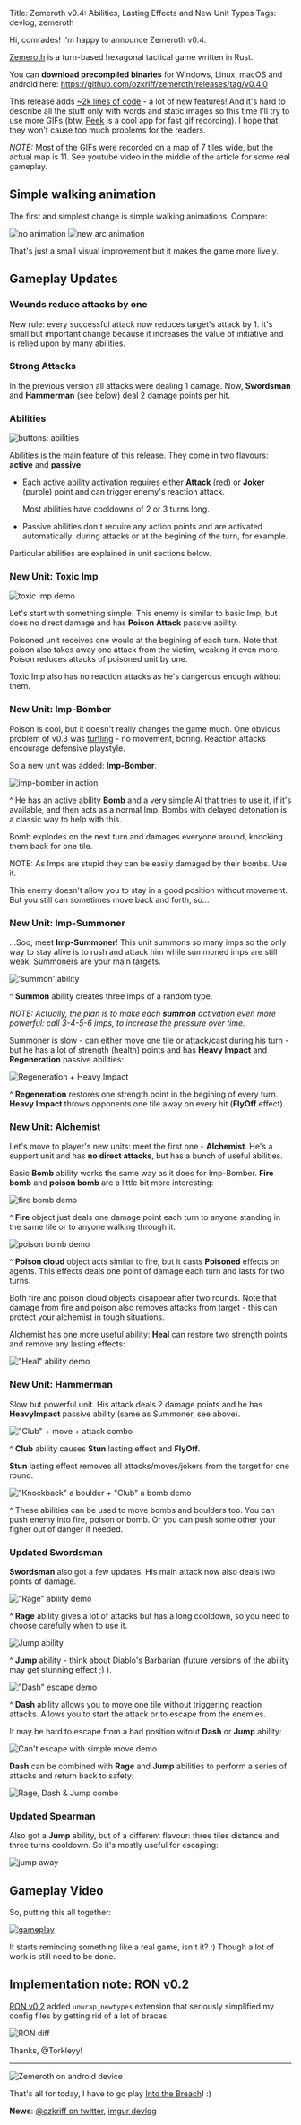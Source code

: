 Title: Zemeroth v0.4: Abilities, Lasting Effects and New Unit Types
Tags: devlog, zemeroth

Hi, comrades! I'm happy to announce Zemeroth v0.4.

[Zemeroth] is a turn-based hexagonal tactical game written in Rust.


You can **download precompiled binaries** for Windows, Linux, macOS and android here:
<https://github.com/ozkriff/zemeroth/releases/tag/v0.4.0>

This release adds [~2k lines of code][tokei] - a lot of new features!
And it's hard to describe all the stuff only with words and static images
so this time I'll try to use more GIFs
(btw, [Peek] is a cool app for fast gif recording).
I hope that they won't cause too much problems for the readers.

_NOTE:_ Most of the GIFs were recorded on a map of 7 tiles wide,
but the actual map is 11.
See youtube video in the middle of the article for some real gameplay.

## Simple walking animation

The first and simplest change is simple walking animations.
Compare:

![no animation](images/2018-03-03-move-pre.gif)
![new arc animation](images/2018-03-03-move-now.gif)

That's just a small visual improvement but it makes the game more lively.

## Gameplay Updates

### Wounds reduce attacks by one

New rule: every successful attack now reduces target's attack by 1.
It's small but important change because it increases the value of initiative
and is relied upon by many abilities.

### Strong Attacks

In the previous version all attacks were dealing 1 damage.
Now, **Swordsman** and **Hammerman** (see below) deal 2 damage points per hit.

### Abilities

![buttons: abilities](images/2018-03-03--abilities-buttons-swordsman.png)

Abilities is the main feature of this release.
They come in two flavours: **active** and **passive**:

- Each active ability activation requires either **Attack** (red)
    or **Joker** (purple) point and can trigger enemy's reaction attack.

    Most abilities have cooldowns of 2 or 3 turns long.

- Passive abilities don't require any action points and are activated automatically:
    during attacks or at the begining of the turn, for example.

Particular abilities are explained in unit sections below.

### New Unit: Toxic Imp

![toxic imp demo](images/2018-03-03-imp-poison.gif)

Let's start with something simple.
This enemy is similar to basic Imp, but does no direct damage
and has **Poison Attack** passive ability.

Poisoned unit receives one would at the begining of each turn.
Note that poison also takes away one attack from the victim,
weaking it even more.
Poison reduces attacks of poisoned unit by one.

Toxic Imp also has no reaction attacks as he's dangerous enough without them.

### New Unit: Imp-Bomber

Poison is cool, but it doesn't really changes the game much.
One obvious problem of v0.3 was [turtling](http://keithburgun.net/turtling) -
no movement, boring.
Reaction attacks encourage defensive playstyle.

So a new unit was added: **Imp-Bomber**.

![imp-bomber in action](images/2018-03-03--imp-bomb-attack.gif)

^ He has an active ability **Bomb** and a very simple AI
that tries to use it, if it's available, and then acts as a normal Imp.
Bombs with delayed detonation is a classic way to help with this.

Bomb explodes on the next turn and damages everyone around,
knocking them back for one tile.

NOTE: As Imps are stupid they can be easily damaged by their bombs. Use it.

This enemy doesn't allow you to stay in a good position without movement.
But you still can sometimes move back and forth, so...

### New Unit: Imp-Summoner

...Soo, meet **Imp-Summoner**!
This unit summons so many imps so the only way to stay alive
is to rush and attack him while summoned imps are still weak.
Summoners are your main targets.

!['summon' ability](images/2018-03-03--ability-summon.gif)

^ **Summon** ability creates three imps of a random type.

_NOTE: Actually, the plan is to make each **summon** activation even more powerful:
call 3-4-5-6 imps, to increase the pressure over time._

Summoner is slow - сan either move one tile or attack/cast during his turn -
but he has a lot of strength (health) points
and has **Heavy Impact** and **Regeneration** passive abilities:

![Regeneration + Heavy Impact](images/2018-03-03--summoner-regeneration-hit.gif)

^ **Regeneration** restores one strength point in the begining of every turn.
**Heavy Impact** throws opponents one tile away on every hit (**FlyOff** effect).

### New Unit: Alchemist

Let's move to player's new units: meet the first one - **Alchemist**.
He's a support unit and has **no direct attacks**,
but has a bunch of useful abilities.

Basic **Bomb** ability works the same way as it does for Imp-Bomber.
**Fire bomb** and **poison bomb** are a little bit more interesting:

![fire bomb demo](images/2018-03-03-fire-bomb.gif)

^ **Fire** object just deals one damage point each turn
to anyone standing in the same tile
or to anyone walking through it.

![poison bomb demo](images/2018-03-03-poison-bomb.gif)

^ **Poison cloud** object acts similar to fire,
but it casts **Poisoned** effects on agents.
This effects deals one point of damage each turn and lasts for two turns.

Both fire and poison cloud objects disappear after two rounds.
Note that damage from fire and poison also removes attacks from target -
this can protect your alchemist in tough situations.

Alchemist has one more useful ability:
**Heal** can restore two strength points and remove any lasting effects:

!["Heal" ability demo](images/2018-03-03-heal.gif)

### New Unit: Hammerman

Slow but powerful unit. His attack deals 2 damage points
and he has **HeavyImpact** passive ability (same as Summoner, see above).

!["Club" + move + attack combo](images/2018-03-03--hammerman-club-hit.gif)

^ **Club** ability causes **Stun** lasting effect and **FlyOff**.

**Stun** lasting effect removes all attacks/moves/jokers
from the target for one round.

!["Knockback" a boulder + "Club" a bomb demo](images/2018-03-03-club-knockback.gif)

^ These abilities can be used to move bombs and boulders too.
You can push enemy into fire, poison or bomb.
Or you can push some other your figher out of danger if needed.

### Updated Swordsman

**Swordsman** also got a few updates.
His main attack now also deals two points of damage.

!["Rage" ability demo](images/2018-03-03--rage.gif)

^ **Rage** ability gives a lot of attacks but has a long cooldown,
so you need to choose carefully when to use it.

![Jump ability](images/2018-03-03--swordsman-jump.gif)

^ **Jump** ability - think about Diablo's Barbarian
(future versions of the ability may get stunning effect ;) ).

!["Dash" escape demo](images/2018-03-03-dash-away.gif)

^ **Dash** ability allows you to
move one tile without triggering reaction attacks.
Allows you to start the attack or to escape from the enemies.

It may be hard to escape from a bad position witout **Dash** or **Jump** ability:

![Can't escape with simple move demo](images/2018-03-03-no-dash-escape-attempt.gif)

**Dash** can be combined with **Rage** and **Jump** abilities to perform
a series of attacks and return back to safety:

![Rage, Dash & Jump combo](images/2018-03-03--swordsman-combo.gif)

### Updated Spearman

Also got a **Jump** ability, but of a different flavour:
three tiles distance and three turns cooldown.
So it's mostly useful for escaping:

![jump away](images/2018-03-03--spearman-jump-away.gif)

## Gameplay Video

So, putting this all together:

[![gameplay](https://i.imgur.com/LyO86w3.png)](https://www.youtube.com/watch?v=DpDyVFpoDSQ)

It starts reminding something like a real game, isn't it? :)
Though a lot of work is still need to be done.

## Implementation note: RON v0.2

[RON v0.2](https://github.com/ron-rs/ron/releases/tag/v0.2)
added `unwrap_newtypes` extension that seriously simplified my config files
by getting rid of a lot of braces:

![RON diff](images/2018-03-03--ron-diff.gif)

Thanks, @Torkleyy!

------

![Zemeroth on android device](images/2018-03-03-phone.gif)

That's all for today, I have to go play [Into the Breach][itb]! :)

**News**: [@ozkriff on twitter](https://twitter.com/ozkriff),
[imgur devlog](imgur.com/a/SMVqO)

[Zemeroth]: https://github.com/ozkriff/zemeroth
[tokei]: https://github.com/Aaronepower/tokei
[Peek]: https://github.com/phw/peek
[itb]: http://store.steampowered.com/app/590380/Into_the_Breach
